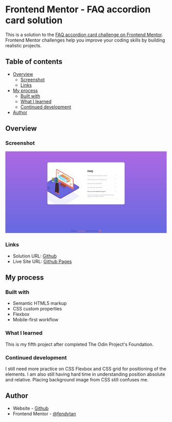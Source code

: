 # Frontend Mentor - FAQ accordion card solution

This is a solution to the [FAQ accordion card challenge on Frontend Mentor](https://www.frontendmentor.io/challenges/faq-accordion-card-XlyjD0Oam). Frontend Mentor challenges help you improve your coding skills by building realistic projects.

## Table of contents

- [Overview](#overview)
  - [Screenshot](#screenshot)
  - [Links](#links)
- [My process](#my-process)
  - [Built with](#built-with)
  - [What I learned](#what-i-learned)
  - [Continued development](#continued-development)
- [Author](#author)

## Overview

### Screenshot

![](images/screenshot.jpeg)

### Links

- Solution URL: [Github](https://github.com/fendytan/fm-faq-accordion-card/)
- Live Site URL: [Github Pages](https://fendytan.github.io/fm-faq-accordion-card/)

## My process

### Built with

- Semantic HTML5 markup
- CSS custom properties
- Flexbox
- Mobile-first workflow

### What I learned

This is my fifth project after completed The Odin Project's Foundation.

### Continued development

I still need more practice on CSS Flexbox and CSS grid for positioning of the elements.
I am also still having hard time in understanding position absolute and relative.
Placing background image from CSS still confuses me.

## Author

- Website - [Github](https://github.com/fendytan/)
- Frontend Mentor - [@fendytan](https://www.frontendmentor.io/profile/fendytan)
